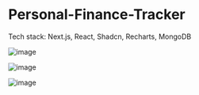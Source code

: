 # Personal-Finance-Tracker

Tech stack: Next.js, React, Shadcn, Recharts, MongoDB

![image](https://github.com/user-attachments/assets/3864334f-62d8-42e6-8d3b-fa85ac4d80d1)

![image](https://github.com/user-attachments/assets/ccd497f4-db5b-4d84-b6f2-2f8a26fae804)

![image](https://github.com/user-attachments/assets/bc6afe1b-cf54-43fd-9183-74bf043ddfa4)

